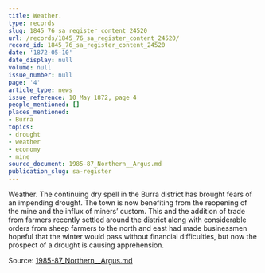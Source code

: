 ```yaml
---
title: Weather.
type: records
slug: 1845_76_sa_register_content_24520
url: /records/1845_76_sa_register_content_24520/
record_id: 1845_76_sa_register_content_24520
date: '1872-05-10'
date_display: null
volume: null
issue_number: null
page: '4'
article_type: news
issue_reference: 10 May 1872, page 4
people_mentioned: []
places_mentioned:
- Burra
topics:
- drought
- weather
- economy
- mine
source_document: 1985-87_Northern__Argus.md
publication_slug: sa-register
---
```


Weather.  The continuing dry spell in the Burra district has brought fears of an impending drought.  The town is now benefiting from the reopening of the mine and the influx of miners’ custom.  This and the addition of trade from farmers recently settled around the district along with considerable orders from sheep farmers to the north and east had made businessmen hopeful that the winter would pass without financial difficulties, but now the prospect of a drought is causing apprehension.

Source: [1985-87_Northern__Argus.md](/downloads/markdown/1985-87_Northern__Argus.md)
